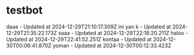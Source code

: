 # testbot
daaa - Updated at 2024-12-29T21:10:17.309Z
ini yan k - Updated at 2024-12-29T21:35:22.173Z
saaa - Updated at 2024-12-29T22:18:20.211Z
haloo - Updated at 2024-12-29T22:41:52.251Z
kontaa - Updated at 2024-12-30T00:06:41.870Z
yoman - Updated at 2024-12-30T00:12:33.423Z